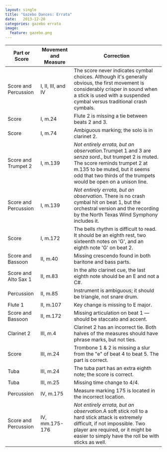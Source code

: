 ```yaml
---
layout: single
title: "Gazebo Dances: Errata"
date:   2013-12-20
categories: gazebo errata
image:
  feature: gazebo.png
---
```

<table class = "table table-striped">
	<thead>
		<th>Part or Score</th>
		<th>Movement and Measure</th>
		<th>Correction</th>
	 </thead>
	<tr>
		<td>Score and Percussion</td>
		<td>I, II, III, and IV</td>
		<td>The score never indicates cymbal choices. Although it's generally obvious, the first movement is considerably crisper in sound when a stick is used with a suspended cymbal versus traditional crash cymbals.</td>
	</tr>
	<tr>
		<td>Score</td>
		<td>I, m.24</td>
		<td>Flute 2 is missing a tie between beats 2 and 3.</td>
	</tr>
	<tr>
		<td>Score</td>
		<td>I, m.74</td>
		<td>Ambiguous marking; the solo is in clarinet 2.</td>
	</tr>
	<tr>
		<td>Score and Trumpet 2</td>
		<td>I, m.139</td>
		<td><i>Not entirely errata, but an observation.</i>Trumpet 1 and 3 are <i>senza sord.</i>, but trumpet 2 is muted. The score reminds trumpet 2 at m.135 to be muted, but it seems odd that two thirds of the trumpets would be open on a unison line.</td>
	</tr>
	<tr>
		<td>Score and Percussion</td>
		<td>I, m.139</td>
		<td><i>Not entirely errata, but an observation.</i> There is no crash cymbal hit on beat 1, but the orchestral version and the recording by the North Texas Wind Symphony includes it.</td>
	</tr>
	<tr>
		<td>Score</td>
		<td>I, m.172</td>
		<td>The bells rhythm is difficult to read. It should be an eighth rest, two sixteenth notes on 'G', and an eighth note 'G' on beat 2.</td>
	</tr>
	<tr>
		<td>Score and Bassoon</td>
		<td>II, m.40</td>
		<td>Missing crescendo found in both baritone and bass parts.</td>
	</tr>
	<tr>
		<td>Score and Alto Sax 1</td>
		<td>II, m.83</td>
		<td>In the alto clarinet cue, the last eighth note should be an E and not a C#.</td>
	</tr>
	<tr>
		<td>Percussion</td>
		<td>II, m.85</td>
		<td>Instrument is ambiguous; it should be triangle, not snare drum.</td>
	</tr>
	<tr>
		<td>Flute 1</td>
		<td>II, m.107</td>
		<td>Key change is missing to E major.</td>
	</tr>
	<tr>
		<td>Score and Bassoon</td>
		<td>II, m.172</td>
		<td>Missing articulation on beat 1 &mdash; should be staccato and accent.</td>
	</tr>
		<tr>
		<td>Clarinet 2</td>
		<td>III, m.4</td>
		<td>Clarinet 2 has an incorrect tie. Both halves of the measures should have phrase marks, but not ties.</td>
	</tr>
	<tr>
		<td>Score</td>
		<td>III, m.24</td>
		<td>Trombone 1 & 2 is missing a slur from the "e" of beat 4 to beat 5. The part is correct.</td>
	</tr>
	<tr>
		<td>Tuba</td>
		<td>III, m.24</td>
		<td>The tuba part has an extra eighth note; the score is correct.</td>
	</tr>
	<tr>
		<td>Tuba</td>
		<td>III, m.25</td>
		<td>Missing time change to 4/4.</td>
	</tr>
	<tr>
		<td>Percussion</td>
		<td>IV, m.175</td>
		<td>Measure marking 175 is located in the incorrect location.</td>
	</tr>
	<tr>
		<td>Score and Percussion</td>
		<td>IV, mm.175-176</td>
		<td><i>Not entirely errata, but an observation.</i>A soft stick roll to a hard stick attack is extremely difficult, if not impossible. Two player are required, or it might be easier to simply have the roll be with sticks as well.</td>
	</tr>
</table>